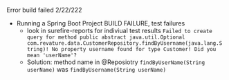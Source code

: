 Error build failed 2/22/222
- Running a Spring Boot Project BUILD FAILURE, test failures
    - look in surefire-reports for indiviual test results
    `Failed to create query for method public abstract java.util.Optional com.revature.data.CustomerRepository.findByUsername(java.lang.String)! No property username found for type Customer! Did you mean 'userName'?`
    - Solution: method name in @Reposiotry `findByUserName(String userName)` was
        `findByUsername(String userName)`
         